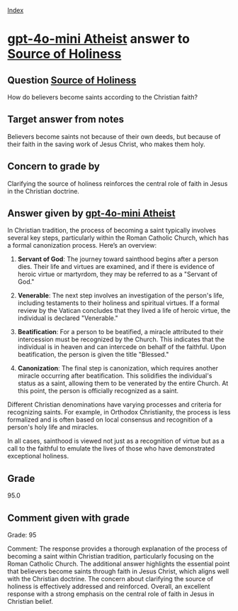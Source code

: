 
[Index](../../index.md)
# [gpt-4o-mini Atheist](../../answering_models/gpt-4o-mini_Atheist.md) answer to [Source of Holiness](../../questions/Source_of_Holiness.md)

## Question [Source of Holiness](../../questions/Source_of_Holiness.md)
How do believers become saints according to the Christian faith?

## Target answer from notes
Believers become saints not because of their own deeds, but because of their faith in the saving work of Jesus Christ, who makes them holy.

## Concern to grade by
Clarifying the source of holiness reinforces the central role of faith in Jesus in the Christian doctrine.

## Answer given by [gpt-4o-mini Atheist](../../answering_models/gpt-4o-mini_Atheist.md)
In Christian tradition, the process of becoming a saint typically involves several key steps, particularly within the Roman Catholic Church, which has a formal canonization process. Here’s an overview:

1. **Servant of God**: The journey toward sainthood begins after a person dies. Their life and virtues are examined, and if there is evidence of heroic virtue or martyrdom, they may be referred to as a "Servant of God."

2. **Venerable**: The next step involves an investigation of the person's life, including testaments to their holiness and spiritual virtues. If a formal review by the Vatican concludes that they lived a life of heroic virtue, the individual is declared "Venerable."

3. **Beatification**: For a person to be beatified, a miracle attributed to their intercession must be recognized by the Church. This indicates that the individual is in heaven and can intercede on behalf of the faithful. Upon beatification, the person is given the title "Blessed."

4. **Canonization**: The final step is canonization, which requires another miracle occurring after beatification. This solidifies the individual's status as a saint, allowing them to be venerated by the entire Church. At this point, the person is officially recognized as a saint.

Different Christian denominations have varying processes and criteria for recognizing saints. For example, in Orthodox Christianity, the process is less formalized and is often based on local consensus and recognition of a person's holy life and miracles.

In all cases, sainthood is viewed not just as a recognition of virtue but as a call to the faithful to emulate the lives of those who have demonstrated exceptional holiness.

## Grade
95.0

## Comment given with grade
Grade: 95

Comment: The response provides a thorough explanation of the process of becoming a saint within Christian tradition, particularly focusing on the Roman Catholic Church. The additional answer highlights the essential point that believers become saints through faith in Jesus Christ, which aligns well with the Christian doctrine. The concern about clarifying the source of holiness is effectively addressed and reinforced. Overall, an excellent response with a strong emphasis on the central role of faith in Jesus in Christian belief.
